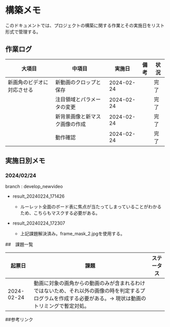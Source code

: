 # 構築メモ

このドキュメントでは、プロジェクトの構築に関する作業とその実施日をリスト形式で管理する。

## 作業ログ

| 大項目           | 中項目                     | 実施日       | 備考               |状況|
| ---------------- | -------------------------- | ------------ | ------------------ |---- |
| 新画角のビデオに対応させる         | 新動画のクロップと保存 |2024-02-24 |                    |完了|
|                 | 注目領域とパラメータの変更           | 2024-02-24 ||完了|
|                 | 新背景画像と新マスク画像の作成           | 2024-02-24 ||完了|
|                 | 動作確認           | 2024-02-24 ||完了|

## 実施日別メモ

### 2024/02/24
branch : develop_newvideo

- result_20240224_171426
    - ルーレット全面のボード表に焦点が当たってしまっていることがわかるため、こちらもマスクする必要がある。

- result_20240224_172307
    - 上記課題解決済み。frame_mask_2.jpgを使用する。

##　課題一覧

| 起票日      | 課題                            | ステータス               |
| ------------ | ------------------------------------ | ------------------ |
| 2024-02-24   |動画に対象の画角からの動画のみが含まれるわけではないため、それ以外の画像の時を判定するプログラムを作成する必要がある。→ 現状は動画のトリミングで暫定対処。||

##参考リンク
